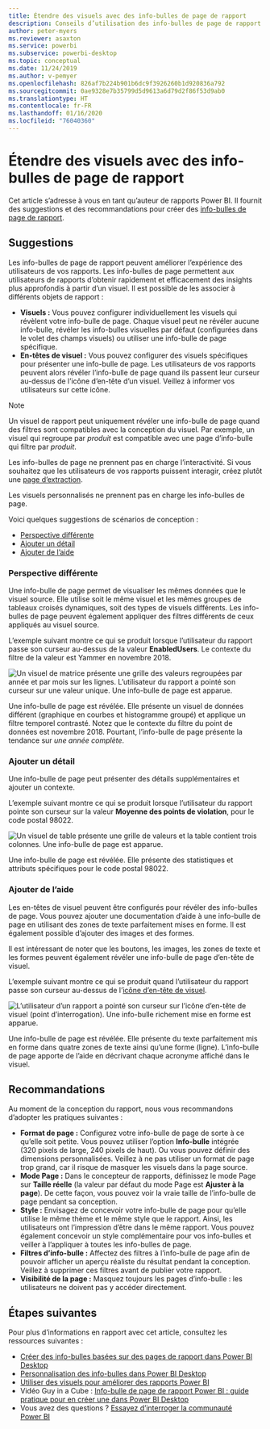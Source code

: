 ```yaml
---
title: Étendre des visuels avec des info-bulles de page de rapport
description: Conseils d’utilisation des info-bulles de page de rapport.
author: peter-myers
ms.reviewer: asaxton
ms.service: powerbi
ms.subservice: powerbi-desktop
ms.topic: conceptual
ms.date: 11/24/2019
ms.author: v-pemyer
ms.openlocfilehash: 826af7b224b901b6dc9f3926260b1d920836a792
ms.sourcegitcommit: 0ae9328e7b35799d5d9613a6d79d2f86f53d9ab0
ms.translationtype: HT
ms.contentlocale: fr-FR
ms.lasthandoff: 01/16/2020
ms.locfileid: "76040360"
---
```

# <a name="extend-visuals-with-report-page-tooltips"></a>Étendre des visuels avec des info-bulles de page de rapport

Cet article s’adresse à vous en tant qu’auteur de rapports Power BI. Il fournit des suggestions et des recommandations pour créer des [info-bulles de page de rapport](../desktop-tooltips.md).

## <a name="suggestions"></a>Suggestions

Les info-bulles de page de rapport peuvent améliorer l’expérience des utilisateurs de vos rapports. Les info-bulles de page permettent aux utilisateurs de rapports d’obtenir rapidement et efficacement des insights plus approfondis à partir d’un visuel. Il est possible de les associer à différents objets de rapport :

- **Visuels :** Vous pouvez configurer individuellement les visuels qui révèlent votre info-bulle de page. Chaque visuel peut ne révéler aucune info-bulle, révéler les info-bulles visuelles par défaut (configurées dans le volet des champs visuels) ou utiliser une info-bulle de page spécifique.
- **En-têtes de visuel :** Vous pouvez configurer des visuels spécifiques pour présenter une info-bulle de page. Les utilisateurs de vos rapports peuvent alors révéler l’info-bulle de page quand ils passent leur curseur au-dessus de l’icône d’en-tête d’un visuel. Veillez à informer vos utilisateurs sur cette icône.

> [!NOTE]
> Un visuel de rapport peut uniquement révéler une info-bulle de page quand des filtres sont compatibles avec la conception du visuel. Par exemple, un visuel qui regroupe par _produit_ est compatible avec une page d’info-bulle qui filtre par _produit_.
>
> Les info-bulles de page ne prennent pas en charge l’interactivité. Si vous souhaitez que les utilisateurs de vos rapports puissent interagir, créez plutôt une [page d’extraction](../desktop-drillthrough.md).
>
> Les visuels personnalisés ne prennent pas en charge les info-bulles de page.

Voici quelques suggestions de scénarios de conception :

- [Perspective différente](#different-perspective)
- [Ajouter un détail](#add-detail)
- [Ajouter de l’aide](#add-help)

### <a name="different-perspective"></a>Perspective différente

Une info-bulle de page permet de visualiser les mêmes données que le visuel source. Elle utilise soit le même visuel et les mêmes groupes de tableaux croisés dynamiques, soit des types de visuels différents. Les info-bulles de page peuvent également appliquer des filtres différents de ceux appliqués au visuel source.

L’exemple suivant montre ce qui se produit lorsque l’utilisateur du rapport passe son curseur au-dessus de la valeur **EnabledUsers**. Le contexte du filtre de la valeur est Yammer en novembre 2018.

![Un visuel de matrice présente une grille des valeurs regroupées par année et par mois sur les lignes. L’utilisateur du rapport a pointé son curseur sur une valeur unique. Une info-bulle de page est apparue.](media/report-page-tooltips/suggestion-different-perspective.png)

Une info-bulle de page est révélée. Elle présente un visuel de données différent (graphique en courbes et histogramme groupé) et applique un filtre temporel contrasté. Notez que le contexte du filtre du point de données est novembre 2018. Pourtant, l’info-bulle de page présente la tendance sur _une année complète_.

### <a name="add-detail"></a>Ajouter un détail

Une info-bulle de page peut présenter des détails supplémentaires et ajouter un contexte.

L’exemple suivant montre ce qui se produit lorsque l’utilisateur du rapport pointe son curseur sur la valeur **Moyenne des points de violation**, pour le code postal 98022.

![Un visuel de table présente une grille de valeurs et la table contient trois colonnes. Une info-bulle de page est apparue.](media/report-page-tooltips/suggestion-add-details.png)

Une info-bulle de page est révélée. Elle présente des statistiques et attributs spécifiques pour le code postal 98022.

### <a name="add-help"></a>Ajouter de l’aide

Les en-têtes de visuel peuvent être configurés pour révéler des info-bulles de page. Vous pouvez ajouter une documentation d’aide à une info-bulle de page en utilisant des zones de texte parfaitement mises en forme. Il est également possible d’ajouter des images et des formes.

Il est intéressant de noter que les boutons, les images, les zones de texte et les formes peuvent également révéler une info-bulle de page d’en-tête de visuel.

L’exemple suivant montre ce qui se produit quand l’utilisateur du rapport passe son curseur au-dessus de l’[icône d’en-tête de visuel](../desktop-visual-elements-for-reports.md).

![L’utilisateur d’un rapport a pointé son curseur sur l’icône d’en-tête de visuel (point d’interrogation). Une info-bulle richement mise en forme est apparue.](media/report-page-tooltips/suggestion-add-help.png)

Une info-bulle de page est révélée. Elle présente du texte parfaitement mis en forme dans quatre zones de texte ainsi qu’une forme (ligne). L’info-bulle de page apporte de l’aide en décrivant chaque acronyme affiché dans le visuel.

## <a name="recommendations"></a>Recommandations

Au moment de la conception du rapport, nous vous recommandons d’adopter les pratiques suivantes :

- **Format de page :** Configurez votre info-bulle de page de sorte à ce qu’elle soit petite. Vous pouvez utiliser l’option **Info-bulle** intégrée (320 pixels de large, 240 pixels de haut). Ou vous pouvez définir des dimensions personnalisées. Veillez à ne pas utiliser un format de page trop grand, car il risque de masquer les visuels dans la page source.
- **Mode Page :** Dans le concepteur de rapports, définissez le mode Page sur **Taille réelle** (la valeur par défaut du mode Page est **Ajuster à la page**). De cette façon, vous pouvez voir la vraie taille de l’info-bulle de page pendant sa conception.
- **Style :** Envisagez de concevoir votre info-bulle de page pour qu’elle utilise le même thème et le même style que le rapport. Ainsi, les utilisateurs ont l’impression d’être dans le même rapport. Vous pouvez également concevoir un style complémentaire pour vos info-bulles et veiller à l’appliquer à toutes les info-bulles de page.
- **Filtres d’info-bulle :** Affectez des filtres à l’info-bulle de page afin de pouvoir afficher un aperçu réaliste du résultat pendant la conception. Veillez à supprimer ces filtres avant de publier votre rapport.
- **Visibilité de la page :** Masquez toujours les pages d’info-bulle : les utilisateurs ne doivent pas y accéder directement.

## <a name="next-steps"></a>Étapes suivantes

Pour plus d’informations en rapport avec cet article, consultez les ressources suivantes :

- [Créer des info-bulles basées sur des pages de rapport dans Power BI Desktop](../desktop-tooltips.md)
- [Personnalisation des info-bulles dans Power BI Desktop](../desktop-custom-tooltips.md)
- [Utiliser des visuels pour améliorer des rapports Power BI](../desktop-visual-elements-for-reports.md)
- Vidéo Guy in a Cube : [Info-bulle de page de rapport Power BI : guide pratique pour en créer une dans Power BI Desktop](https://www.youtube.com/watch?v=URTA7JZsAtw)
- Vous avez des questions ? [Essayez d’interroger la communauté Power BI](https://community.powerbi.com/)
